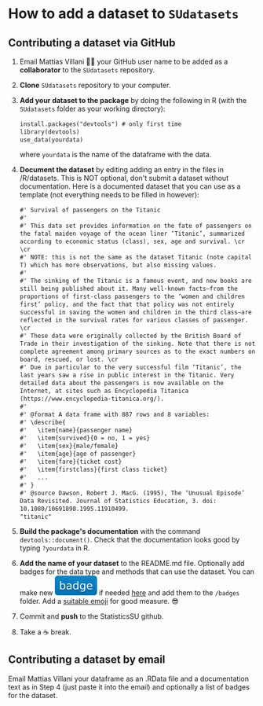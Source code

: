 # How to add a dataset to `SUdatasets`

## Contributing a dataset via GitHub
1.  Email Mattias Villani :man_beard: your GitHub user name to be added as a **collaborator** to the `SUdatasets` repository.
2.  **Clone** `SUdatasets` repository to your computer.
3.  **Add your dataset to the package** by doing the following in R (with the `SUdatasets` folder as your working directory):
    ```
    install.packages("devtools") # only first time
    library(devtools)
    use_data(yourdata)
    ```
    where `yourdata` is the name of the dataframe with the data.

4. **Document the dataset** by editing adding an entry in the files in /R/datasets. This is NOT optional, don't submit a dataset without documentation. 
Here is a documented dataset that you can use as a template (not everything needs to be filled in however):
    ```
    #' Survival of passengers on the Titanic
    #'
    #' This data set provides information on the fate of passengers on the fatal maiden voyage of the ocean liner ‘Titanic’, summarized according to economic status (class), sex, age and survival. \cr \cr
    #' NOTE: this is not the same as the dataset Titanic (note capital T) which has more observations, but also missing values.
    #'
    #' The sinking of the Titanic is a famous event, and new books are still being published about it. Many well-known facts—from the proportions of first-class passengers to the ‘women and children first’ policy, and the fact that that policy was not entirely successful in saving the women and children in the third class—are reflected in the survival rates for various classes of passenger. \cr
    #' These data were originally collected by the British Board of Trade in their investigation of the sinking. Note that there is not complete agreement among primary sources as to the exact numbers on board, rescued, or lost. \cr
    #' Due in particular to the very successful film ‘Titanic’, the last years saw a rise in public interest in the Titanic. Very detailed data about the passengers is now available on the Internet, at sites such as Encyclopedia Titanica (https://www.encyclopedia-titanica.org/).
    #'
    #' @format A data frame with 887 rows and 8 variables:
    #' \describe{
    #'   \item{name}{passenger name}
    #'   \item{survived}{0 = no, 1 = yes}
    #'   \item{sex}{male/female}
    #'   \item{age}{age of passenger}
    #'   \item{fare}{ticket cost}
    #'   \item{firstclass}{first class ticket}
    #'   ...
    #' }
    #' @source Dawson, Robert J. MacG. (1995), The ‘Unusual Episode’ Data Revisited. Journal of Statistics Education, 3. doi: 10.1080/10691898.1995.11910499.
    "titanic"
    ```
5. **Build the package's documentation** with the command `devtools::document()`. Check that the documentation looks good by typing `?yourdata` in R.
6. **Add the name of your dataset** to the README.md file. Optionally add badges for the data type and methods that can use the dataset. You can make new ![badge](./badges/badge-blue.svg) if needed [here](https://shields.io/#your-badge) and add them to the `/badges` folder. Add a [suitable emoji](https://github.com/ikatyang/emoji-cheat-sheet/blob/master/README.md#food--drink) for good measure. :sunglasses:
7. Commit and **push** to the StatisticsSU github.
8. Take a :coffee: break.

## Contributing a dataset by email

Email Mattias Villani your dataframe as an .RData file and a documentation text as in Step 4 (just paste it into the email) and optionally a list of badges for the dataset.